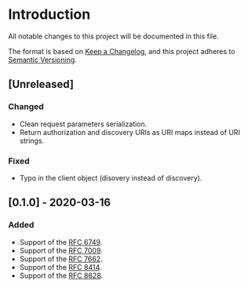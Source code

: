 # Introduction
All notable changes to this project will be documented in this file.

The format is based on [Keep a
Changelog](https://keepachangelog.com/en/1.0.0/), and this project
adheres to [Semantic Versioning](https://semver.org/spec/v2.0.0.html).

## [Unreleased]
### Changed
- Clean request parameters serialization.
- Return authorization and discovery URIs as URI maps instead of URI
  strings.
### Fixed
- Typo in the client object (disovery instead of discovery).

## [0.1.0] - 2020-03-16
### Added
- Support of the [RFC 6749](https://tools.ietf.org/html/rfc6749).
- Support of the [RFC 7009](https://tools.ietf.org/html/rfc7009).
- Support of the [RFC 7662](https://tools.ietf.org/html/rfc7662).
- Support of the [RFC 8414](https://tools.ietf.org/html/rfc8414).
- Support of the [RFC 8628](https://tools.ietf.org/html/rfc8628).
